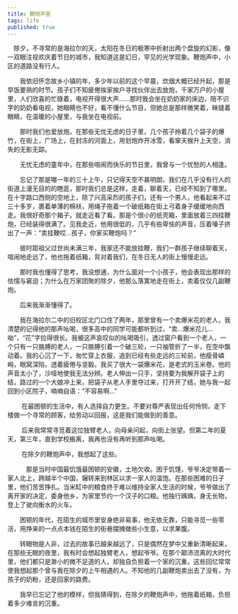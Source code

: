 ```yaml
---
title: 鞭炮声里
tags: life
published: true
---
```


　除夕，不寻常的是海拉尔的天，太阳在冬日的极寒中折射出两个盘旋的幻影，像一双眼注视欢庆着节日的城市，我知道这是幻日，罕见的光学现象。鞭炮声中，小区的道路没有行人。

　　我依旧怀念故乡小镇的年，多少年以前的这个早晨，炊烟大概已经升起，那是早饭要熟的时节。孩子们不知疲倦挨家挨户寻找伙伴出去放炮，千家万户的小屋里，人们欣喜的忙碌着，电视开得很大声......那时我会坐在奶奶家的床边，陪不识字的奶奶看电视，她眼睛也不好，看不懂什么节目，但她总是那样微笑着，眯缝着眼睛，在温暖的小屋里，与我坐在电视前。

　　那时我们也爱放炮，在那些无忧无虑的日子里，几个孩子拎着几个袋子的爆竹，在街上，广场上，在封冻的河面上，用划炮炸开冰雪，看窜天猴升上天空，消失的无影无踪。

　　无忧无虑的童年中，在那些喧闹而快乐的节日里，我曾与一个忧愁的人相逢。

　　忘记了那是哪一年的三十上午，只记得天空不甚明朗，我们在几乎没有行人的街道上漫无目的的瞎逛，那时我们总是这样，走着，聊着天，已经不知到了哪里。在十字路口西侧的空地上，除了兴高采烈的孩子们，还有一个男人，他看起来不过三十多岁，裹着单薄的棉袄，用绳子拖着一个破纸箱在街上弓着身子缓缓地向西走。我很好奇那个箱子，就走近看了看。那是个很小的纸壳箱，里面放着三四挂鞭炮，已经装得很满了。见我走近，他用很低的，几乎有些卑怯的声音，压着嗓子挤出了一声：“卖挂鞭哎…孩子，你家买鞭炮吗？”

　　彼时距祖父过世尚未满三年，我家还不能放挂鞭，我们一群孩子继续聊着天，喧闹地走远了，他也拖着纸箱，背对着我们，在冬日无人的街上慢慢走远。

　　那时我也懂得了思考，我没想通，为什么面对一个小孩子，他会表现出那样的怯懦与窘迫；为什么在万家团聚的除夕，他那么落寞地走在街上，卖着仅仅几副鞭炮。

　　后来我渐渐懂得了。

　　我在海拉尔二中的旧校区北门口住了两年，那里曾有一个卖爆米花的老人，我清楚的记得他的那声吆喝，很多高中的同学可能都听到过，“卖…爆米花儿…呦”，“花”字拉得很长。我被这声哀叹似的吆喝吸引，透过窗户看到一个老人，一个只有一只胳膊的老人，一只胳膊引着一个破三轮，一只袖管折了一半，在空中飘动着。我的心沉了一下，匆忙穿上衣服，追到已经有些走远的三轮前，他瘦骨嶙峋，眼窝深陷，透着疲倦与坚毅。我买了很大一袋爆米花，是老式的玉米卷。他的声音太小了，沙哑地使我无法分辨。老人伸出一只手，坚持要为我解开袋子上的结，路过的一个大娘冲上来，把袋子从老人手里夺过来，打开开了结，她与我一起回到小区院子，喃喃自语：“不容易啊…”

　　    在最困顿的生活中，有人选择自力更生。不要对尊严表现出任何怜悯，走下楼做一个寻常的顾客，给劳动以回报，这是我们能做到的善意。

　　    后来我常常寻觅着这位独臂老人，向母亲问起，向街上张望。但第二年的夏天，第三年，直到学校搬离，我再也没有再听到那声吆喝。

　　    在除夕的鞭炮声中，我想起了这些。

　　　那是当时中国最饥饿最困顿的安徽，土地欠收。困于饥馑，爷爷决定带着一家人北上，跨越半个中国，辗转来到林区以求一家人的温饱。在那些困难的日子里，他们苦苦挣扎。当米缸中的粮食终于难以维持全家人生活的时候，爷爷做出了离开家的决定，委身他乡，为家里节约一个汉子的口粮。他独行踽踽，身无长物，登上了驶向衡水的火车。

　　困顿的年代，在陌生的城市里安身绝非易事，他无依无靠，只能寻觅一些零活，用挣来的一点点本钱在陌生的街巷摆摊做些小生意，以求果腹。

　　转眼物是人非，过去的故事已越来越远了，只是偶然在梦中又重新清晰起来，在那些无眠的夜里，我有时会想起独臂老人，想起爷爷。在那个颠沛流离的大时代里，他们都只是渺小的微不足道的人，却独自负担着一个家的沉重。这些回忆常常使我想起那个曾与我在除夕的上午相遇的人。不知他的几副鞭炮卖出去了没有，为孩子的奶粉，还是回家的路费。

　　我早已忘记了他的模样，但我猜得到，在除夕的鞭炮声中，他拖着纸箱，负担着多少难言的沉重。
